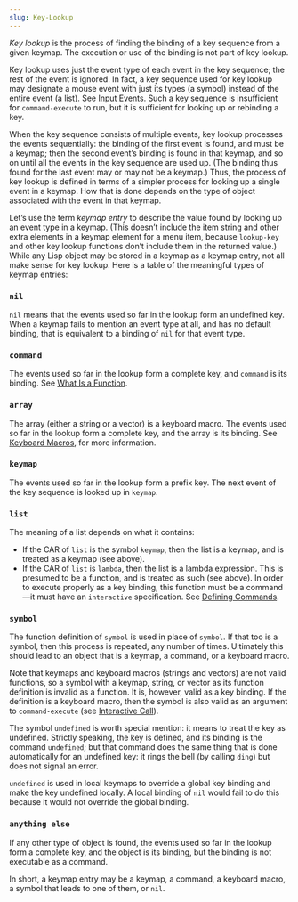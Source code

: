 ```yaml
---
slug: Key-Lookup
---
```


*Key lookup* is the process of finding the binding of a key sequence from a given keymap. The execution or use of the binding is not part of key lookup.

Key lookup uses just the event type of each event in the key sequence; the rest of the event is ignored. In fact, a key sequence used for key lookup may designate a mouse event with just its types (a symbol) instead of the entire event (a list). See [Input Events](Input-Events). Such a key sequence is insufficient for `command-execute` to run, but it is sufficient for looking up or rebinding a key.

When the key sequence consists of multiple events, key lookup processes the events sequentially: the binding of the first event is found, and must be a keymap; then the second event’s binding is found in that keymap, and so on until all the events in the key sequence are used up. (The binding thus found for the last event may or may not be a keymap.) Thus, the process of key lookup is defined in terms of a simpler process for looking up a single event in a keymap. How that is done depends on the type of object associated with the event in that keymap.

Let’s use the term *keymap entry* to describe the value found by looking up an event type in a keymap. (This doesn’t include the item string and other extra elements in a keymap element for a menu item, because `lookup-key` and other key lookup functions don’t include them in the returned value.) While any Lisp object may be stored in a keymap as a keymap entry, not all make sense for key lookup. Here is a table of the meaningful types of keymap entries:

### `nil`

`nil` means that the events used so far in the lookup form an undefined key. When a keymap fails to mention an event type at all, and has no default binding, that is equivalent to a binding of `nil` for that event type.

### `command`

The events used so far in the lookup form a complete key, and `command` is its binding. See [What Is a Function](What-Is-a-Function).

### `array`

The array (either a string or a vector) is a keyboard macro. The events used so far in the lookup form a complete key, and the array is its binding. See [Keyboard Macros](Keyboard-Macros), for more information.

### `keymap`

The events used so far in the lookup form a prefix key. The next event of the key sequence is looked up in `keymap`.

### `list`

The meaning of a list depends on what it contains:

*   If the CAR of `list` is the symbol `keymap`, then the list is a keymap, and is treated as a keymap (see above).
*   If the CAR of `list` is `lambda`, then the list is a lambda expression. This is presumed to be a function, and is treated as such (see above). In order to execute properly as a key binding, this function must be a command—it must have an `interactive` specification. See [Defining Commands](Defining-Commands).

### `symbol`

The function definition of `symbol` is used in place of `symbol`. If that too is a symbol, then this process is repeated, any number of times. Ultimately this should lead to an object that is a keymap, a command, or a keyboard macro.

Note that keymaps and keyboard macros (strings and vectors) are not valid functions, so a symbol with a keymap, string, or vector as its function definition is invalid as a function. It is, however, valid as a key binding. If the definition is a keyboard macro, then the symbol is also valid as an argument to `command-execute` (see [Interactive Call](Interactive-Call)).

The symbol `undefined` is worth special mention: it means to treat the key as undefined. Strictly speaking, the key is defined, and its binding is the command `undefined`; but that command does the same thing that is done automatically for an undefined key: it rings the bell (by calling `ding`) but does not signal an error.

`undefined` is used in local keymaps to override a global key binding and make the key undefined locally. A local binding of `nil` would fail to do this because it would not override the global binding.

### `anything else`

If any other type of object is found, the events used so far in the lookup form a complete key, and the object is its binding, but the binding is not executable as a command.

In short, a keymap entry may be a keymap, a command, a keyboard macro, a symbol that leads to one of them, or `nil`.

